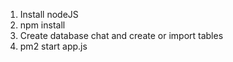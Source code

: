 1) Install nodeJS
2) npm install
3) Create database chat and create or import tables
4) pm2 start app.js
